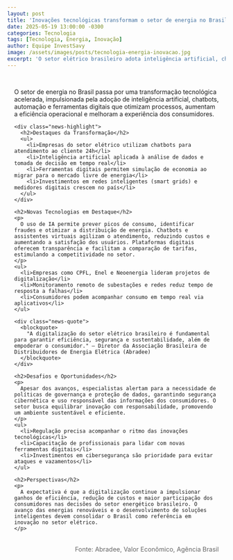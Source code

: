 ```yaml
---
layout: post
title: 'Inovações tecnológicas transformam o setor de energia no Brasil'
date: 2025-05-19 13:00:00 -0300
categories: Tecnologia
tags: [Tecnologia, Energia, Inovação]
author: Equipe InvestSavy
image: /assets/images/posts/tecnologia-energia-inovacao.jpg
excerpt: 'O setor elétrico brasileiro adota inteligência artificial, chatbots e novas ferramentas digitais para aumentar eficiência e segurança.'
---
```


<div class="news-content">
  <div class="news-body">
    <p class="news-lead">
      O setor de energia no Brasil passa por uma transformação tecnológica acelerada, impulsionada pela adoção de inteligência artificial, chatbots, automação e ferramentas digitais que otimizam processos, aumentam a eficiência operacional e melhoram a experiência dos consumidores.
    </p>

    <div class="news-highlight">
      <h2>Destaques da Transformação</h2>
      <ul>
        <li>Empresas do setor elétrico utilizam chatbots para atendimento ao cliente 24h</li>
        <li>Inteligência artificial aplicada à análise de dados e tomada de decisão em tempo real</li>
        <li>Ferramentas digitais permitem simulação de economia ao migrar para o mercado livre de energia</li>
        <li>Investimentos em redes inteligentes (smart grids) e medidores digitais crescem no país</li>
      </ul>
    </div>

    <h2>Novas Tecnologias em Destaque</h2>
    <p>
      O uso de IA permite prever picos de consumo, identificar fraudes e otimizar a distribuição de energia. Chatbots e assistentes virtuais agilizam o atendimento, reduzindo custos e aumentando a satisfação dos usuários. Plataformas digitais oferecem transparência e facilitam a comparação de tarifas, estimulando a competitividade no setor.
    </p>
    <ul>
      <li>Empresas como CPFL, Enel e Neoenergia lideram projetos de digitalização</li>
      <li>Monitoramento remoto de subestações e redes reduz tempo de resposta a falhas</li>
      <li>Consumidores podem acompanhar consumo em tempo real via aplicativos</li>
    </ul>

    <div class="news-quote">
      <blockquote>
        "A digitalização do setor elétrico brasileiro é fundamental para garantir eficiência, segurança e sustentabilidade, além de empoderar o consumidor." — Diretor da Associação Brasileira de Distribuidores de Energia Elétrica (Abradee)
      </blockquote>
    </div>

    <h2>Desafios e Oportunidades</h2>
    <p>
      Apesar dos avanços, especialistas alertam para a necessidade de políticas de governança e proteção de dados, garantindo segurança cibernética e uso responsável das informações dos consumidores. O setor busca equilibrar inovação com responsabilidade, promovendo um ambiente sustentável e eficiente.
    </p>
    <ul>
      <li>Regulação precisa acompanhar o ritmo das inovações tecnológicas</li>
      <li>Capacitação de profissionais para lidar com novas ferramentas digitais</li>
      <li>Investimentos em cibersegurança são prioridade para evitar ataques e vazamentos</li>
    </ul>

    <h2>Perspectivas</h2>
    <p>
      A expectativa é que a digitalização continue a impulsionar ganhos de eficiência, redução de custos e maior participação dos consumidores nas decisões do setor energético brasileiro. O avanço das energias renováveis e o desenvolvimento de soluções inteligentes devem consolidar o Brasil como referência em inovação no setor elétrico.
    </p>
  </div>
  <div class="news-source">
    Fonte: Abradee, Valor Econômico, Agência Brasil
  </div>
</div>

<style>
.news-content {
  padding: 1rem;
}
.news-body {
  margin-bottom: 2rem;
}
.news-highlight {
  background: #f5f5f7;
  padding: 1.5rem;
  border-radius: 8px;
  margin: 2rem 0;
}
.news-highlight h2 {
  color: #1C1C1E;
  margin-bottom: 1rem;
}
.news-highlight ul {
  list-style: none;
  padding: 0;
}
.news-highlight li {
  margin-bottom: 0.5rem;
  padding-left: 1.5rem;
  position: relative;
}
.news-highlight li:before {
  content: "•";
  color: #6200EA;
  position: absolute;
  left: 0;
}
.news-quote {
  margin: 2rem 0;
  padding: 1.5rem;
  background: #f8f9fa;
  border-left: 4px solid #6200EA;
  border-radius: 0 8px 8px 0;
}
.news-quote blockquote {
  margin: 0;
  font-style: italic;
  color: #444;
}
.news-source {
  color: #666;
  font-size: 0.9rem;
  text-align: right;
}
</style>